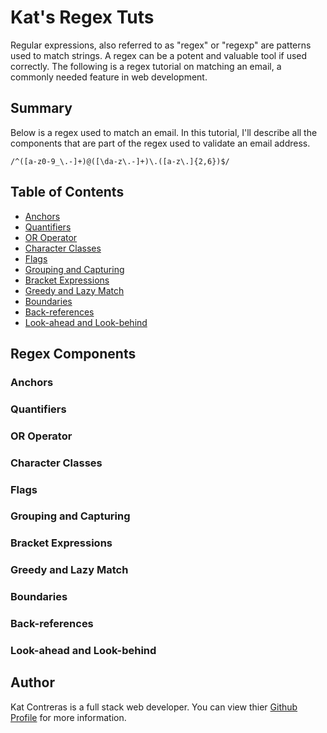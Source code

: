 # Kat's Regex Tuts

Regular expressions, also referred to as "regex" or "regexp" are patterns used to match strings. A regex can be a potent and valuable tool if used correctly. The following is a regex tutorial on matching an email,  a commonly needed feature in web development. 

## Summary

Below is a regex used to match an email. In this tutorial, I'll describe all the components that are part of the regex used to validate an email address. 

```
/^([a-z0-9_\.-]+)@([\da-z\.-]+)\.([a-z\.]{2,6})$/
```

## Table of Contents

- [Anchors](#anchors)
- [Quantifiers](#quantifiers)
- [OR Operator](#or-operator)
- [Character Classes](#character-classes)
- [Flags](#flags)
- [Grouping and Capturing](#grouping-and-capturing)
- [Bracket Expressions](#bracket-expressions)
- [Greedy and Lazy Match](#greedy-and-lazy-match)
- [Boundaries](#boundaries)
- [Back-references](#back-references)
- [Look-ahead and Look-behind](#look-ahead-and-look-behind)

## Regex Components

### Anchors

### Quantifiers

### OR Operator

### Character Classes

### Flags

### Grouping and Capturing

### Bracket Expressions

### Greedy and Lazy Match

### Boundaries

### Back-references

### Look-ahead and Look-behind

## Author

Kat Contreras is a full stack web developer.  You can view thier [Github Profile](https://github.com/katcontrerasdev) for more information. 
